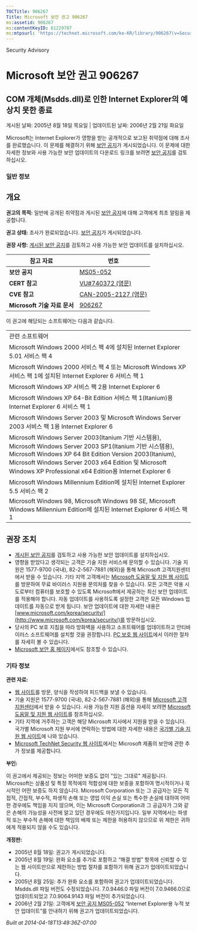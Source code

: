 ```yaml
---
TOCTitle: 906267
Title: Microsoft 보안 권고 906267
ms:assetid: 906267
ms:contentKeyID: 61229787
ms:mtpsurl: 'https://technet.microsoft.com/ko-KR/library/906267(v=Security.10)'
---
```


Security Advisory

Microsoft 보안 권고 906267
==========================

COM 개체(Msdds.dll)로 인한 Internet Explorer의 예상치 못한 종료
---------------------------------------------------------------

게시된 날짜: 2005년 8월 18일 목요일 | 업데이트된 날짜: 2006년 2월 21일 화요일

Microsoft는 Internet Explorer가 영향을 받는 공개적으로 보고된 취약점에 대해 조사를 완료했습니다. 이 문제를 해결하기 위해 [보안 공지](http://technet.microsoft.com/security/bulletin/ms05-052)가 게시되었습니다. 이 문제에 대한 자세한 정보와 사용 가능한 보안 업데이트의 다운로드 링크를 보려면 [보안 공지](http://technet.microsoft.com/security/bulletin/ms05-052)를 검토하십시오.

### 일반 정보

개요
----

<span></span>
**권고의 목적:** 일반에 공개된 취약점과 게시된 [보안 공지](http://technet.microsoft.com/security/bulletin/ms05-052)에 대해 고객에게 최초 알림을 제공합니다.

**권고 상태:** 조사가 완료되었습니다. [보안 공지](http://technet.microsoft.com/security/bulletin/ms05-052)가 게시되었습니다.

**권장 사항:** [게시된 보안 공지](http://technet.microsoft.com/security/bulletin/ms05-052)를 검토하고 사용 가능한 보안 업데이트를 설치하십시오.

| 참고 자료                    | 번호                                                                                    |
|------------------------------|-----------------------------------------------------------------------------------------|
| **보안 공지**                | [MS05-052](http://technet.microsoft.com/security/bulletin/ms05-052)                     |
| **CERT 참고**                | [VU\#740372 (영문)](http://www.kb.cert.org/vuls/id/740372)                              |
| **CVE 참고**                 | [CAN-2005-2127 (영문)](http://www.cve.mitre.org/cgi-bin/cvename.cgi?name=can-2005-2127) |
| **Microsoft 기술 자료 문서** | [906267](http://support.microsoft.com/kb/906267)                                        |

이 권고에 해당되는 소프트웨어는 다음과 같습니다.

|                                                                                                                                                                                                                                                                                             |
|---------------------------------------------------------------------------------------------------------------------------------------------------------------------------------------------------------------------------------------------------------------------------------------------|
| 관련 소프트웨어                                                                                                                                                                                                                                                                             |
| Microsoft Windows 2000 서비스 팩 4에 설치된 Internet Explorer 5.01 서비스 팩 4                                                                                                                                                                                                              |
| Microsoft Windows 2000 서비스 팩 4 또는 Microsoft Windows XP 서비스 팩 1에 설치된 Internet Explorer 6 서비스 팩 1                                                                                                                                                                           |
| Microsoft Windows XP 서비스 팩 2용 Internet Explorer 6                                                                                                                                                                                                                                      |
| Microsoft Windows XP 64-Bit Edition 서비스 팩 1(Itanium)용 Internet Explorer 6 서비스 팩 1                                                                                                                                                                                                  |
| Microsoft Windows Server 2003 및 Microsoft Windows Server 2003 서비스 팩 1용 Internet Explorer 6                                                                                                                                                                                            |
| Microsoft Windows Server 2003(Itanium 기반 시스템용), Microsoft Windows Server 2003 SP1(Itanium 기반 시스템용), Microsoft Windows XP 64 Bit Edition Version 2003(Itanium), Microsoft Windows Server 2003 x64 Edition 및 Microsoft Windows XP Professional x64 Edition용 Internet Explorer 6 |
| Microsoft Windows Millennium Edition에 설치된 Internet Explorer 5.5 서비스 팩 2                                                                                                                                                                                                             |
| Microsoft Windows 98, Microsoft Windows 98 SE, Microsoft Windows Millennium Edition에 설치된 Internet Explorer 6 서비스 팩 1                                                                                                                                                                |

권장 조치
---------

<span></span>
-   [게시된 보안 공지](http://technet.microsoft.com/security/bulletin/ms05-052)를 검토하고 사용 가능한 보안 업데이트를 설치하십시오.
-   영향을 받았다고 생각되는 고객은 기술 지원 서비스에 문의할 수 있습니다. 기술 지원은 1577-9700 (국내), 82-2-567-7881 (해외)을 통해 Microsoft 고객지원센터에서 받을 수 있습니다. 기타 지역 고객께서는 [Microsoft 도움말 및 지원 웹 사이트](http://support.microsoft.com/security/)를 방문하여 무료 바이러스 지원용 문의처를 찾을 수 있습니다.
    모든 고객은 악용 시도로부터 컴퓨터를 보호할 수 있도록 Microsoft에서 제공하는 최신 보안 업데이트를 적용해야 합니다. 자동 업데이트를 사용하도록 설정한 고객은 모든 Windows 업데이트를 자동으로 받게 됩니다. 보안 업데이트에 대한 자세한 내용은 [www.microsoft.com/korea/security/](http://www.microsoft.com/korea/security/)를 방문하십시오.
-   당사의 PC 보호 지침을 따라 방화벽을 사용하고 소프트웨어를 업데이트하고 안티바이러스 소프트웨어를 설치할 것을 권장합니다. [PC 보호 웹 사이트](http://www.microsoft.com/korea/protect/)에서 이러한 절차를 자세히 볼 수 있습니다.
-   [Microsoft 보안 홈 페이지](http://www.microsoft.com/korea/security)에서도 참조할 수 있습니다.

### 기타 정보

**관련 자료:**

-   [웹 사이트](https://support.microsoft.com/common/survey.aspx?scid=sw;en;1257&amp;showpage=1&amp;ws=technet&amp;sd=tech)를 방문, 양식을 작성하여 피드백을 보낼 수 있습니다.
-   기술 지원은 1577-9700 (국내), 82-2-567-7881 (해외)을 통해 [Microsoft 고객지원센터](http://go.microsoft.com/fwlink/?linkid=21131)에서 받을 수 있습니다. 사용 가능한 지원 옵션을 자세히 보려면 [Microsoft 도움말 및 지원 웹 사이트](http://support.microsoft.com/)를 참조하십시오.
-   기타 지역에 거주하는 고객은 해당 Microsoft 지사에서 지원을 받을 수 있습니다. 국가별 Microsoft 지원 부서에 연락하는 방법에 대한 자세한 내용은 [국가별 기술 지원 웹 사이트](http://go.microsoft.com/fwlink/?linkid=21155)에 나와 있습니다.
-   [Microsoft TechNet Security 웹 사이트](http://www.microsoft.com/korea/technet/security/)에서는 Microsoft 제품의 보안에 관한 추가 정보를 제공합니다.

**부인:**

이 권고에서 제공되는 정보는 어떠한 보증도 없이 "있는 그대로" 제공됩니다. Microsoft는 상품성 및 특정 목적에의 적합성에 대한 보증을 포함하여 명시적이거나 묵시적인 어떤 보증도 하지 않습니다. Microsoft Corporation 또는 그 공급자는 모든 직접적, 간접적, 부수적, 파생적 손해 또는 영업 이익 손실 또는 특수한 손실에 대하여 어떠한 경우에도 책임을 지지 않으며, 이는 Microsoft Corporation과 그 공급자가 그와 같은 손해의 가능성을 사전에 알고 있던 경우에도 마찬가지입니다. 일부 지역에서는 파생적 또는 부수적 손해에 대한 책임의 배제 또는 제한을 허용하지 않으므로 위 제한은 귀하에게 적용되지 않을 수도 있습니다.

**개정판:**

-   2005년 8월 18일: 권고가 게시되었습니다.
-   2005년 8월 19일: 완화 요소를 추가로 포함하고 “해결 방법” 항목에 신뢰할 수 있는 웹 사이트만으로 제한하는 방법 절차를 포함하기 위해 권고가 업데이트되었습니다.
-   2005년 8월 25일: 추가 완화 요소를 포함하여 권고가 업데이트되었습니다. Msdds.dll 파일 버전도 수정되었습니다. 7.0.9446.0 파일 버전이 7.0.9466.0으로 업데이트되었고 7.0.9064.9143 파일 버전이 추가되었습니다.
-   2006년 2월 21일: 고객에게 [보안 공지 MS05-052](http://technet.microsoft.com/security/bulletin/ms05-052) “Internet Explorer용 누적 보안 업데이트”를 안내하기 위해 권고가 업데이트되었습니다.

*Built at 2014-04-18T13:49:36Z-07:00*
